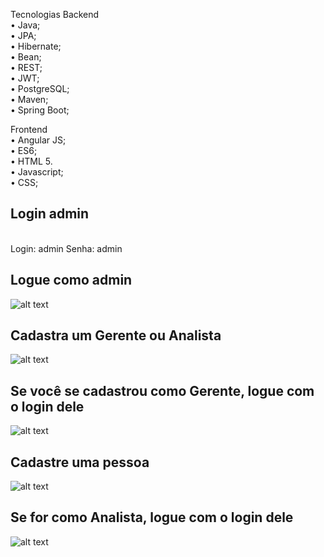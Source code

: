 
Tecnologias Backend<br>
•	Java;<br>
•	JPA;<br>
•	Hibernate;<br>
•	Bean;<br>
•	REST;<br>
•	JWT;<br>
•	PostgreSQL;<br>
•	Maven;<br>
•	Spring Boot;<br>

Frontend<br>
•	Angular JS;<br>
•	ES6;<br>
•	HTML 5.<br>
•	Javascript;<br>
•	CSS;<br>

<h2> Login admin </h2><br>
Login: admin
Senha: admin

<h2> Logue como admin </h2>

![alt text](https://github.com/acebeR/desafioMirante/blob/master/img/login_admin.jpg?raw=true)

<h2> Cadastra um Gerente ou Analista </h2>

![alt text](https://github.com/acebeR/desafioMirante/blob/master/img/cadastra_operador.jpg?raw=true)

<h2> Se você se cadastrou como Gerente, logue com o login dele </h2>

![alt text](https://github.com/acebeR/desafioMirante/blob/master/img/logar_gerente.jpg?raw=true)

<h2> Cadastre uma pessoa </h2>

![alt text](https://github.com/acebeR/desafioMirante/blob/master/img/visao_gerente.jpg?raw=true)

<h2> Se for como Analista, logue com o login dele </h2>

![alt text](https://github.com/acebeR/desafioMirante/blob/master/img/visao%20analista.jpg?raw=true)

